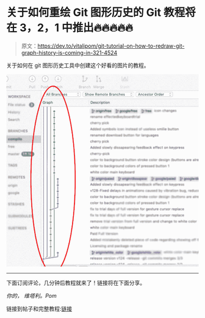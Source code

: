 # 关于如何重绘 Git 图形历史的 Git 教程将在 3，2，1 中推出🔥🔥🔥🔥🔥

> 原文：<https://dev.to/vitalipom/git-tutorial-on-how-to-redraw-git-graph-history-is-coming-in-321-4524>

关于如何在 git 图形历史工具中创建这个好看的图片的教程。

[![](img/768508197bef58a573b5646bbc8ed074.png)](https://res.cloudinary.com/practicaldev/image/fetch/s--27ztxig4--/c_limit%2Cf_auto%2Cfl_progressive%2Cq_auto%2Cw_880/https://raw.githubusercontent.com/VitaliPom/git-graph-redraw-tutorial/master/image.jpeg)

* * *

下面订阅评论，几分钟后教程就来了！链接将在下面分享。

*你的，
维塔利。Pom*

链接到帖子和完整教程:[链接](https://dev.to/vitalipom/one-for-all-tutorial-on-how-to-rewrite-git-history-with-git-graph-history-tools-2j9f)